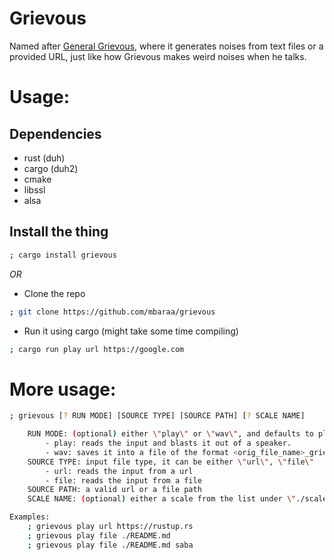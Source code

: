 # Grievous

Named after [General Grievous](https://starwars.fandom.com/wiki/Grievous), where it generates noises from text files or a provided URL, just like how Grievous makes weird noises when he talks.

# Usage:

## Dependencies

- rust (duh)
- cargo (duh2)
- cmake
- libssl
- alsa

## Install the thing

```bash
; cargo install grievous
```

_OR_

- Clone the repo

```bash
; git clone https://github.com/mbaraa/grievous
```

- Run it using cargo (might take some time compiling)

```bash
; cargo run play url https://google.com
```

# More usage:

```bash
; grievous [? RUN MODE] [SOURCE TYPE] [SOURCE PATH] [? SCALE NAME]

    RUN MODE: (optional) either \"play\" or \"wav\", and defaults to play
        - play: reads the input and blasts it out of a speaker.
        - wav: saves it into a file of the format <orig_file_name>_grievous.wav
    SOURCE TYPE: input file type, it can be either \"url\", \"file\"
        - url: reads the input from a url
        - file: reads the input from a file
    SOURCE PATH: a valid url or a file path
    SCALE NAME: (optional) either a scale from the list under \"./scales.json\", or without a scale if not specified.

Examples:
    ; grievous play url https://rustup.rs
    ; grievous play file ./README.md
    ; grievous play file ./README.md saba
```
